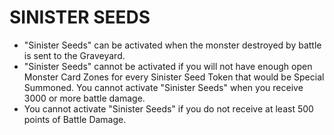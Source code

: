# SINISTER SEEDS

*   "Sinister Seeds" can be activated when the monster destroyed by battle is sent to the Graveyard.
*   "Sinister Seeds" cannot be activated if you will not have enough open Monster Card Zones for every Sinister Seed Token that would be Special Summoned. You cannot activate "Sinister Seeds" when you receive 3000 or more battle damage.
*   You cannot activate "Sinister Seeds" if you do not receive at least 500 points of Battle Damage.
